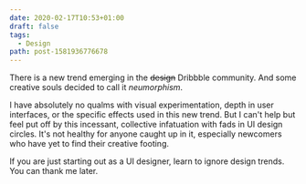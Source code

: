 ```yaml
---
date: 2020-02-17T10:53+01:00
draft: false
tags:
  - Design
path: post-1581936776678
---
```


There is a new trend emerging in the ~~design~~ Dribbble community. And some creative souls decided to call it *neumorphism*.

I have absolutely no qualms with visual experimentation, depth in user interfaces, or the specific effects used in this new trend. But I can't help but feel put off by this incessant, collective infatuation with fads in UI design circles. It's not healthy for anyone caught up in it, especially newcomers who have yet to find their creative footing.

If you are just starting out as a UI designer, learn to ignore design trends. You can thank me later.
